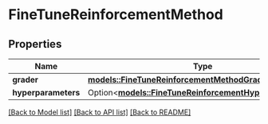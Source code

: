 # FineTuneReinforcementMethod

## Properties

Name | Type | Description | Notes
------------ | ------------- | ------------- | -------------
**grader** | [**models::FineTuneReinforcementMethodGrader**](FineTuneReinforcementMethod_grader.md) |  | 
**hyperparameters** | Option<[**models::FineTuneReinforcementHyperparameters**](FineTuneReinforcementHyperparameters.md)> |  | [optional]

[[Back to Model list]](../README.md#documentation-for-models) [[Back to API list]](../README.md#documentation-for-api-endpoints) [[Back to README]](../README.md)


